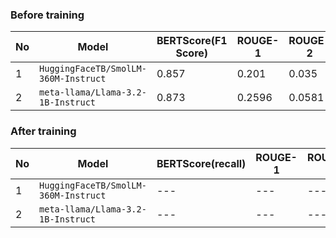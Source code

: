 ### Before training

|No|Model|BERTScore(F1 Score)|ROUGE-1|ROUGE-2|ROUGE-L|
|---|---|---|---|---|---|
|1|`HuggingFaceTB/SmolLM-360M-Instruct`|0.857|0.201|0.035|0.151|
|2|`meta-llama/Llama-3.2-1B-Instruct`|0.873|0.2596|0.0581|0.192|

### After training

|No|Model|BERTScore(recall)|ROUGE-1|ROUGE-2|ROUGE-L|
|---|---|---|---|---|---|
|1|`HuggingFaceTB/SmolLM-360M-Instruct`|---|---|---|---|
|2|`meta-llama/Llama-3.2-1B-Instruct`|---|---|---|---|